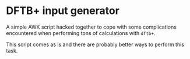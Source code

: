 # DFTB+ input generator

A simple AWK script hacked together to cope with some complications encountered
when performing tons of calculations with `dftb+`.

This script comes as is and there are probably better ways to perform this task.
